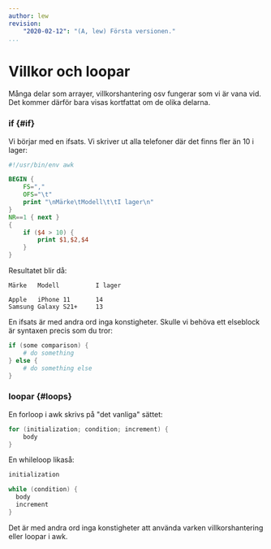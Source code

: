 ```yaml
---
author: lew
revision:
    "2020-02-12": "(A, lew) Första versionen."
...
```

Villkor och loopar
=======================

Många delar som arrayer, villkorshantering osv fungerar som vi är vana vid. Det kommer därför bara visas kortfattat om de olika delarna.



### if {#if}

Vi börjar med en ifsats. Vi skriver ut alla telefoner där det finns fler än 10 i lager:

```awk
#!/usr/bin/env awk

BEGIN {
    FS=","
    OFS="\t"
    print "\nMärke\tModell\t\tI lager\n"
}
NR==1 { next }
{
    if ($4 > 10) {
        print $1,$2,$4
    }
}
```

Resultatet blir då:

```
Märke   Modell          I lager

Apple   iPhone 11       14
Samsung Galaxy S21+     13
```

En ifsats är med andra ord inga konstigheter. Skulle vi behöva ett elseblock är syntaxen precis som du tror:

```awk
if (some comparison) {
    # do something
} else {
    # do something else
}
```



### loopar {#loops}

En forloop i awk skrivs på "det vanliga" sättet:

```awk
for (initialization; condition; increment) {
    body
}
```



En whileloop likaså:

```awk
initialization

while (condition) {
  body
  increment
}
```

Det är med andra ord inga konstigheter att använda varken villkorshantering eller loopar i awk.
